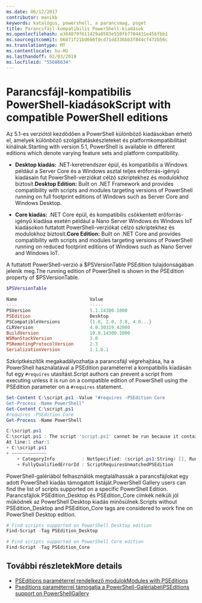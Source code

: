 ```yaml
---
ms.date: 06/12/2017
contributor: manikb
keywords: katalógus, powershell, a parancsmag, psget
title: Parancsfájl-kompatibilis PowerShell-kiadások
ms.openlocfilehash: e364879f611429a8583e550fb7704431e456fbb1
ms.sourcegitcommit: b6871f21bd666f9cd71dd336bb3f844cf472b56c
ms.translationtype: MT
ms.contentlocale: hu-HU
ms.lasthandoff: 02/03/2019
ms.locfileid: "55686634"
---
```

# <a name="script-with-compatible-powershell-editions"></a><span data-ttu-id="1c719-103">Parancsfájl-kompatibilis PowerShell-kiadások</span><span class="sxs-lookup"><span data-stu-id="1c719-103">Script with compatible PowerShell editions</span></span>

<span data-ttu-id="1c719-104">Az 5.1-es verziótól kezdődően a PowerShell különböző kiadásokban érhető el, amelyek különböző szolgáltatáskészleteket és platformkompatibilitást kínálnak.</span><span class="sxs-lookup"><span data-stu-id="1c719-104">Starting with version 5.1, PowerShell is available in different editions which denote varying feature sets and platform compatibility.</span></span>

- <span data-ttu-id="1c719-105">**Desktop kiadás:** .NET-keretrendszer épül, és kompatibilis a Windows például a Server Core és a Windows asztal teljes erőforrás-igényű kiadásain fut PowerShell-verziókat célzó szkriptekhez és modulokhoz biztosít.</span><span class="sxs-lookup"><span data-stu-id="1c719-105">**Desktop Edition:** Built on .NET Framework and provides compatibility with scripts and modules targeting versions of PowerShell running on full footprint editions of Windows such as Server Core and Windows Desktop.</span></span>

- <span data-ttu-id="1c719-106">**Core kiadás:** .NET Core épül, és kompatibilis csökkentett erőforrás-igényű kiadása esetén például a Nano Server Windows és Windows IoT kiadásokon futtatott PowerShell-verziókat célzó szkriptekhez és modulokhoz biztosít.</span><span class="sxs-lookup"><span data-stu-id="1c719-106">**Core Edition:** Built on .NET Core and provides compatibility with scripts and modules targeting versions of PowerShell running on reduced footprint editions of Windows such as Nano Server and Windows IoT.</span></span>

<span data-ttu-id="1c719-107">A futtatott PowerShell-verzió a $PSVersionTable PSEdition tulajdonságában jelenik meg.</span><span class="sxs-lookup"><span data-stu-id="1c719-107">The running edition of PowerShell is shown in the PSEdition property of $PSVersionTable.</span></span>

```powershell
$PSVersionTable

Name                           Value
----                           -----
PSVersion                      5.1.14300.1000
PSEdition                      Desktop
PSCompatibleVersions           {1.0, 2.0, 3.0, 4.0...}
CLRVersion                     4.0.30319.42000
BuildVersion                   10.0.14300.1000
WSManStackVersion              3.0
PSRemotingProtocolVersion      2.3
SerializationVersion           1.1.0.1
```

<span data-ttu-id="1c719-108">Szkriptkészítők megakadályozhatja a parancsfájl végrehajtása, ha a PowerShell használatával a PSEdition paraméterrel a kompatibilis kiadásán fut egy `#requires` utasítást.</span><span class="sxs-lookup"><span data-stu-id="1c719-108">Script authors can prevent a script from executing unless it is run on a compatible edition of PowerShell using the PSEdition parameter on a `#requires` statement.</span></span>

```powershell
Set-Content C:\script.ps1 -Value "#requires -PSEdition Core
Get-Process -Name PowerShell"
Get-Content C:\script.ps1
#requires -PSEdition Core
Get-Process -Name PowerShell

C:\script.ps1
C:\script.ps1 : The script 'script.ps1' cannot be run because it contained a "#requires" statement for PowerShell editions 'Core'. The edition of PowerShell that is required by the script does not match the currently running PowerShell Desktop edition.
At line:1 char:1
+ C:\script.ps1
+ ~~~~~~~~~~~~~
    + CategoryInfo          : NotSpecified: (script.ps1:String) [], RuntimeException
    + FullyQualifiedErrorId : ScriptRequiresUnmatchedPSEdition
```

<span data-ttu-id="1c719-109">PowerShell-galériából felhasználók megtalálhassák a parancsfájlokat egy adott PowerShell kiadás támogatott listáját.</span><span class="sxs-lookup"><span data-stu-id="1c719-109">PowerShell Gallery users can find the list of scripts supported on a specific PowerShell Edition.</span></span>
<span data-ttu-id="1c719-110">Parancsfájlok PSEdition_Desktop és PSEdition_Core címkék nélküli jól működnek az PowerShell Desktop kiadás minősülnek.</span><span class="sxs-lookup"><span data-stu-id="1c719-110">Scripts without PSEdition_Desktop and PSEdition_Core tags are considered to work fine on PowerShell Desktop edition.</span></span>

```powershell
# Find scripts supported on PowerShell Desktop edition
Find-Script -Tag PSEdition_Desktop

# Find scripts supported on PowerShell Core edition
Find-Script -Tag PSEdition_Core
```

## <a name="more-details"></a><span data-ttu-id="1c719-111">További részletek</span><span class="sxs-lookup"><span data-stu-id="1c719-111">More details</span></span>

- [<span data-ttu-id="1c719-112">PSEditions paraméterrel rendelkező modulok</span><span class="sxs-lookup"><span data-stu-id="1c719-112">Modules with PSEditions</span></span>](module-psedition-support.md)
- [<span data-ttu-id="1c719-113">Pseditions paraméterrel támogatja a PowerShell-Galériabeli</span><span class="sxs-lookup"><span data-stu-id="1c719-113">PSEditions support on PowerShellGallery</span></span>](../how-to/finding-packages/searching-by-compatibility.md)
